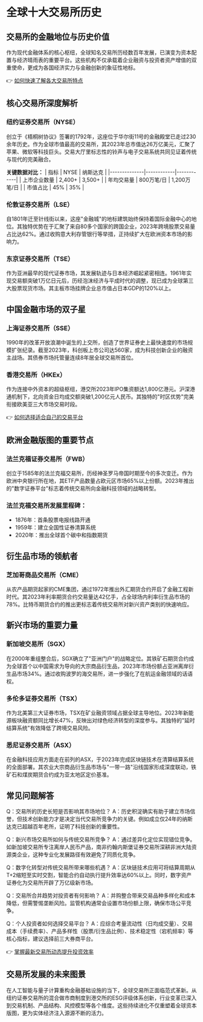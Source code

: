 # 全球十大交易所历史

## 交易所的金融地位与历史价值
作为现代金融体系的核心枢纽，全球知名交易所历经数百年发展，已演变为资本配置与经济晴雨表的重要平台。这些机构不仅承载着企业融资与投资者资产增值的双重使命，更成为各国经济实力与金融创新的象征性地标。

👉 [如何快速了解各大交易所特点](https://bit.ly/okx_welcome)

## 核心交易所深度解析

### 纽约证券交易所（NYSE）
创立于《梧桐树协议》签署的1792年，这座位于华尔街11号的金融殿堂已走过230余年历史。作为全球市值最高的交易所，其2023年总市值达26万亿美元，汇聚了苹果、微软等科技巨头。交易大厅里标志性的铃声与电子交易系统共同见证着传统与现代的完美融合。

**关键数据对比：**
| 指标         | NYSE       | 纳斯达克   |
|--------------|------------|------------|
| 上市企业数量 | 2,400+     | 3,500+     |
| 年均交易量   | 800万笔/日 | 1,200万笔/日 |
| 市值占比     | 45%        | 35%        |

### 伦敦证券交易所（LSE）
自1801年迁至针线街以来，这座"金融城"的地标建筑始终保持着国际金融中心的地位。其独特优势在于汇聚了来自80多个国家的跨国企业，2023年跨境股票交易量占比达62%。通过收购意大利存管银行等举措，正持续扩大在欧洲资本市场的影响力。

### 东京证券交易所（TSE）
作为亚洲最早的现代证券市场，其发展轨迹与日本经济崛起紧密相连。1961年实现交易额突破1万亿日元后，历经泡沫经济与平成时代的调整，现已成为全球第三大股票现货市场。其主板市场挂牌企业总市值占日本GDP的120%以上。

## 中国金融市场的双子星

### 上海证券交易所（SSE）
1990年的改革开放浪潮中诞生的上交所，创造了世界证券史上最快速度的市场规模扩张纪录。截至2023年，科创板上市公司达560家，成为科技创新企业的融资主战场。其债券市场托管量连续8年居全球交易所首位。

### 香港交易所（HKEx）
作为连接中外资本的超级枢纽，港交所2023年IPO集资额达1,800亿港元。沪深港通机制下，北向资金日均成交额突破1,200亿元人民币。其独特的"时区优势"完美衔接欧美亚三大市场交易时段。

👉 [如何选择适合自己的交易平台](https://bit.ly/okx_welcome)

## 欧洲金融版图的重要节点

### 法兰克福证券交易所（FWB）
创立于1585年的法兰克福交易所，历经神圣罗马帝国时期至今的多次变迁。作为欧洲中央银行所在地，其ETF产品数量占欧元区市场65%以上份额。2023年推出的"数字证券平台"标志着传统交易所向金融科技领域的战略转型。

### 法兰克福交易所发展里程碑：
- 1876年：首条股票电报线路开通
- 1959年：建立全国性证券清算系统
- 2020年：推出全球首个碳中和指数期货

## 衍生品市场的领航者

### 芝加哥商品交易所（CME）
从农产品期货起家的CME集团，通过1972年推出外汇期货合约开启了金融工程新时代。其2023年利率期货合约交易量达42亿手，占全球场内利率衍生品市场的78%。比特币期货合约的推出更标志着传统交易所对新兴资产类别的快速响应。

## 新兴市场的重要力量

### 新加坡交易所（SGX）
在2000年重组整合后，SGX确立了"亚洲门户"的战略定位。其铁矿石期货合约成为全球首个以中国需求为导向的大宗商品衍生品，2023年市场份额占亚洲离岸衍生品市场34%。通过收购波罗的海交易所，进一步强化了在航运金融领域的话语权。

### 多伦多证券交易所（TSX）
作为北美第三大证券市场，TSX在矿业融资领域占据全球主导地位。2023年新能源板块融资额同比增长47%，反映出对绿色经济转型的深度参与。其独特的"延时结算系统"有效降低了跨境交易风险。

### 悉尼证券交易所（ASX）
在金融科技应用方面走在前列的ASX，于2023年完成区块链技术在清算结算系统的全面部署。其农业大宗商品衍生品市场与"一带一路"沿线国家形成深度联动，铁矿石和煤炭期货合约成为亚太地区定价基准。

## 常见问题解答

Q：交易所的历史长短是否影响其市场地位？
A：历史积淀确实有助于建立市场信誉，但技术创新能力才是决定当代交易所竞争力的关键。例如成立仅24年的纳斯达克已超越百年老所，证明了科技创新的重要性。

Q：新兴市场交易所如何与传统交易所竞争？
A：通过差异化定位实现错位竞争。如新加坡交易所专注离岸人民币产品，南非约翰内斯堡证券交易所深耕非洲大陆资源类企业，这种专业化发展路径有效避免了同质化竞争。

Q：数字化转型对传统交易所带来哪些机遇？
A：区块链技术应用可将结算周期从T+2缩短至实时交割，智能合约自动执行提升效率达60%以上。同时，数字资产证券化为交易所开辟了万亿级新市场。

Q：交易所合并趋势对投资者有何影响？
A：并购整合带来交易品种多样化和成本降低，但需警惕垄断风险。监管机构通常会设置市场份额上限，确保市场公平竞争。

Q：个人投资者如何选择交易平台？
A：应综合考量流动性（日均成交量）、交易成本（手续费率）、产品多样性（股票/衍生品比例）、技术稳定性（宕机频率）等核心指标，建议选择前三大券商平台。

👉 [掌握最新交易所动态提升投资效率](https://bit.ly/okx_welcome)

## 交易所发展的未来图景
在人工智能与量子计算重构金融基础设施的当下，全球交易所正面临范式革新。从纽约证券交易所的混合做市商制度到港交所的ESG评级体系创新，行业变革已深入到交易机制、产品结构、风控模型等各个维度。这些持续进化不仅重塑着全球资本版图，更为实体经济注入源源不断的活力。